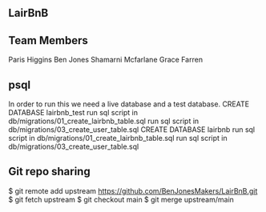 ## LairBnB

## Team Members
Paris Higgins
Ben Jones
Shamarni Mcfarlane
Grace Farren


## psql
In order to run this we need a live database and a test database.
CREATE DATABASE lairbnb_test
run sql script in db/migrations/01_create_lairbnb_table.sql
run sql script in db/migrations/03_create_user_table.sql
CREATE DATABASE lairbnb
run sql script in db/migrations/01_create_lairbnb_table.sql
run sql script in db/migrations/03_create_user_table.sql


## Git repo sharing
$ git remote add upstream https://github.com/BenJonesMakers/LairBnB.git
$ git fetch upstream
$ git checkout main
$ git merge upstream/main
